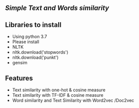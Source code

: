 ## _Simple Text and Words similarity_
## Libraries to install
- Using python 3.7
- Please install
- NLTK
- nltk.download('stopwords')
- nltk.download('punkt')
- gensim

## Features
- Text similarity with one-hot & cosine measure
- Text similarity with TF-IDF & cosine measure
- Word similarity and Text Similarity with Word2vec /Doc2vec


